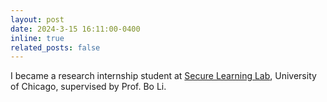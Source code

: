 ```yaml
---
layout: post
date: 2024-3-15 16:11:00-0400
inline: true
related_posts: false
---
```


I became a research internship student at <a href="https://aisecure.github.io/">Secure Learning Lab</a>, University of Chicago, supervised by Prof. Bo Li.
